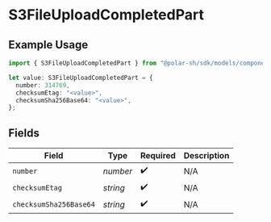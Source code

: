 # S3FileUploadCompletedPart

## Example Usage

```typescript
import { S3FileUploadCompletedPart } from "@polar-sh/sdk/models/components";

let value: S3FileUploadCompletedPart = {
  number: 314769,
  checksumEtag: "<value>",
  checksumSha256Base64: "<value>",
};
```

## Fields

| Field                  | Type                   | Required               | Description            |
| ---------------------- | ---------------------- | ---------------------- | ---------------------- |
| `number`               | *number*               | :heavy_check_mark:     | N/A                    |
| `checksumEtag`         | *string*               | :heavy_check_mark:     | N/A                    |
| `checksumSha256Base64` | *string*               | :heavy_check_mark:     | N/A                    |